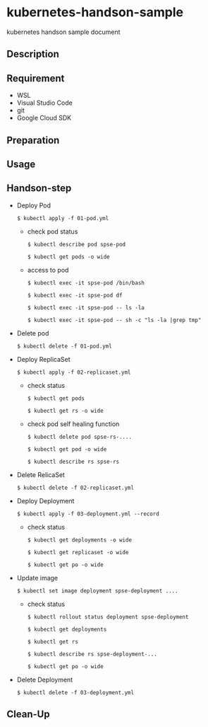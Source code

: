# kubernetes-handson-sample
kubernetes handson sample document

## Description

## Requirement
- WSL
- Visual Studio Code
- git
- Google Cloud SDK

## Preparation

## Usage

## Handson-step

- Deploy Pod

  `$ kubectl apply -f 01-pod.yml`
  
  - check pod status
    
    `$ kubectl describe pod spse-pod`
    
    `$ kubectl get pods -o wide`
    
  - access to pod
  
    `$ kubectl exec -it spse-pod /bin/bash`
    
    `$ kubectl exec -it spse-pod df`
    
    `$ kubectl exec -it spse-pod -- ls -la`
    
    `$ kubectl exec -it spse-pod -- sh -c "ls -la |grep tmp"`
    
- Delete pod

  `$ kubectl delete -f 01-pod.yml`
  
- Deploy ReplicaSet

  `$ kubectl apply -f 02-replicaset.yml`
  
  - check status
  
    `$ kubectl get pods`
    
    `$ kubectl get rs -o wide`
  
  - check pod self healing function
  
    `$ kubectl delete pod spse-rs-....`
    
    `$ kubectl get pod -o wide`
    
    `$ kubectl describe rs spse-rs`
 
 - Delete RelicaSet
 
   `$ kubectl delete -f 02-replicaset.yml`
   
- Deploy Deployment

  `$ kubectl apply -f 03-deployment.yml --record`
  
  - check status
  
    `$ kubectl get deployments -o wide`
    
    `$ kubectl get replicaset -o wide`
    
    `$ kubectl get po -o wide`
    
- Update image

  `$ kubectl set image deployment spse-deployment ....`
  
  - check status
  
    `$ kubectl rollout status deployment spse-deployment`
  
    `$ kubectl get deployments`
    
    `$ kubectl get rs`
    
    `$ kubectl describe rs spse-deployment-...`
    
    `$ kubectl get po -o wide`

- Delete Deployment

  `$ kubectl delete -f 03-deployment.yml`

## Clean-Up

